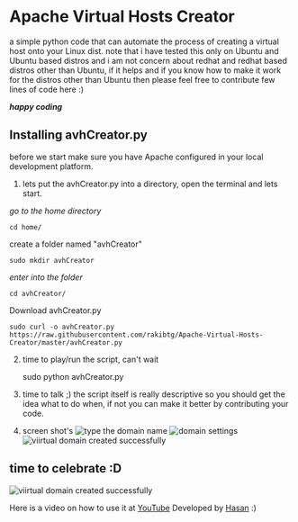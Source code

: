 # Apache Virtual Hosts Creator
a simple python code that can automate the process of creating a virtual host onto your Linux dist. 
note that i have tested this only on Ubuntu and Ubuntu based distros and i am not concern about redhat and redhat based distros other than Ubuntu, if it helps and if you know how to make it work for the distros other than Ubuntu then please feel free to contribute few lines of code here :) 

***happy coding***

 

Installing avhCreator.py
------------------------
before we start make sure you have Apache configured in your local development platform.

1) lets put the avhCreator.py into a directory, open the terminal and lets start. 

*go to the home directory*

    cd home/

create a folder named "avhCreator"

    sudo mkdir avhCreator
*enter into the folder*

    cd avhCreator/

Download avhCreator.py

    sudo curl -o avhCreator.py  https://raw.githubusercontent.com/rakibtg/Apache-Virtual-Hosts-Creator/master/avhCreator.py

2) time to play/run the script, can't wait

    sudo python avhCreator.py

3) time to talk ;) the script itself is really descriptive so you should get the idea what to do when, if not you can make it better by contributing your code.

4) screen shot's
![type the domain name](http://i.imgur.com/IL2lakL.png)
![domain settings](http://i.imgur.com/ZrOaPEe.png)
![viirtual domain created successfully](http://i.imgur.com/K7Y6MdW.png)

time to celebrate :D
--------------------
![viirtual domain created successfully](http://i.imgur.com/7xv79F6.png)

Here is a video on how to use it at <a href="https://www.youtube.com/watch?v=-ruvoYbSbIU">YouTube</a>
Developed by <a href="https://twitter.com/rakibtg" target="_blank">Hasan</a> :)
